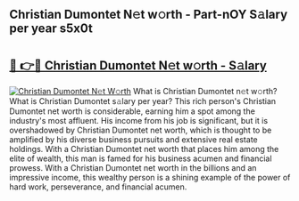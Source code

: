 ## Christian Dumontet N𝚎t w𝚘rth - Part-nOY S𝚊lary per year s5x0t

# <h2><a href="http://gc3dmu.nevu.top/?p=Christian+Dumontet">🔗 👉🔴 Christian Dumontet N𝚎t w𝚘rth - S𝚊lary</a></h2>

[![Christian Dumontet N𝚎t W𝚘rth](https://i.imgur.com/Oavwk0R.jpeg)](http://gc3dmu.nevu.top/?p=Christian+Dumontet)
What is Christian Dumontet n𝚎t w𝚘rth? What is Christian Dumontet s𝚊lary per year?
This rich person's Christian Dumontet net worth is considerable, earning him a spot among the industry's most affluent. His income from his job is significant, but it is overshadowed by Christian Dumontet net worth, which is thought to be amplified by his diverse business pursuits and extensive real estate holdings. With a Christian Dumontet net worth that places him among the elite of wealth, this man is famed for his business acumen and financial prowess. With a Christian Dumontet net worth in the billions and an impressive income, this wealthy person is a shining example of the power of hard work, perseverance, and financial acumen.
